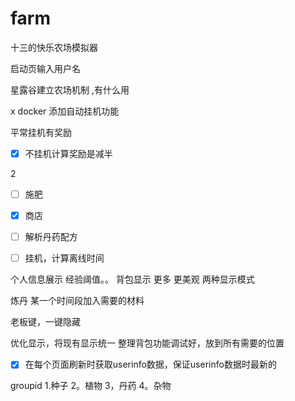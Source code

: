 # farm  
十三的快乐农场模拟器

启动页输入用户名

星露谷建立农场机制 ,有什么用

x docker 添加自动挂机功能

平常挂机有奖励
-[x] 不挂机计算奖励是减半

2
* [ ] 施肥 
* [x] 商店 
* [ ] 解析丹药配方
* [ ] 挂机，计算离线时间 


个人信息展示 经验阈值。。
背包显示 更多 更美观 两种显示模式

炼丹
某一个时间段加入需要的材料

老板键，一键隐藏

优化显示，将现有显示统一
整理背包功能调试好，放到所有需要的位置
* [x] 在每个页面刷新时获取userinfo数据，保证userinfo数据时最新的

groupid
1.种子
2。植物
3，丹药
4。杂物
